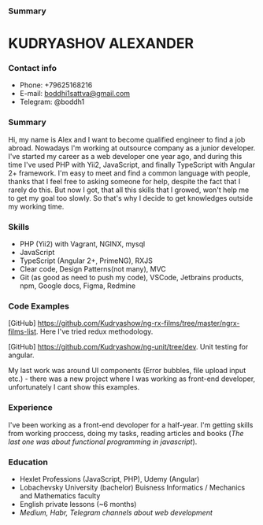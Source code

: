 ### Summary
# KUDRYASHOV ALEXANDER
### Contact info
* Phone: +79625168216
* E-mail: boddhi1sattva@gmail.com
* Telegram: @boddh1

### Summary
Hi, my name is Alex and I want to become qualified engineer to find a job abroad. Nowadays I'm working at outsource company as a junior developer. I've started my career as a web developer one year ago, and during this time I've used PHP with Yii2, JavaScript, and finally TypeScript with Angular 2+ framework. I'm easy to meet and find a common language with people, thanks that I feel free to asking someone for help, despite the fact that I rarely do this. But now I got, that all this skills that I growed, won't help me to get my goal too slowly. So that's why I decide to get knowledges outside my working time.

### Skills
* PHP (Yii2) with Vagrant, NGINX, mysql
* JavaScript
* TypeScript (Angular 2+, PrimeNG), RXJS
* Clear code, Design Patterns(not many), MVC 
* Git (as good as need to push my code), VSCode, Jetbrains products, npm, Google docs, Figma, Redmine

### Code Examples
[GitHub] https://github.com/Kudryashow/ng-rx-films/tree/master/ngrx-films-list. Here I've tried redux methodology.

[GitHub] https://github.com/Kudryashow/ng-unit/tree/dev. Unit testing for angular.

My last work was around UI components (Error bubbles, file upload input etc.) - there was a new project where I was working as front-end developer, unfortunately I cant show this examples.

### Experience

I've been working as a front-end devoloper for a half-year. I'm getting skills from working proccess, doing my tasks, reading articles and books (*The last one was about functional programming in javascript*).

### Education

* Hexlet Professions (JavaScript, PHP), Udemy (Angular)
* Lobachevsky University (bachelor) Buisness Informatics / Mechanics and Mathematics faculty
* English private lessons (~6 months)
* *Medium, Habr, Telegram channels about web development*

